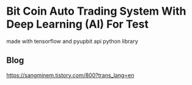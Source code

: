 # Bit Coin Auto Trading System With Deep Learning (AI) For Test
made with tensorflow and pyupbit api python library

## Blog
https://sangminem.tistory.com/800?trans_lang=en
